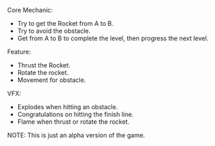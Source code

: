 Core Mechanic:
- Try to get the Rocket from A to B.
- Try to avoid the obstacle.
- Get from A to B to complete the level, then progress the next level.

Feature:
- Thrust the Rocket.
- Rotate the rocket.
- Movement for obstacle.

VFX:
- Explodes when hitting an obstacle.
- Congratulations on hitting the finish line.
- Flame when thrust or rotate the rocket.

NOTE: This is just an alpha version of the game.
  


